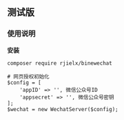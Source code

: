 ## 测试版
### 使用说明

**安装**
```$xslt
composer require rjielx/binewechat
```

```
# 网页授权初始化
$config = [
    'appID' => '', 微信公众号ID
    'appsecret' => '', 微信公众号密钥
];
$wechat = new WechatServer($config);
```

